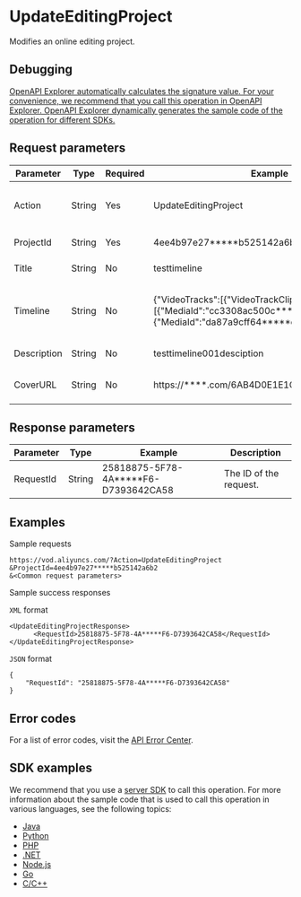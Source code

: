 # UpdateEditingProject

Modifies an online editing project.

## Debugging

[OpenAPI Explorer automatically calculates the signature value. For your convenience, we recommend that you call this operation in OpenAPI Explorer. OpenAPI Explorer dynamically generates the sample code of the operation for different SDKs.](https://api.aliyun.com/#product=vod&api=UpdateEditingProject&type=RPC&version=2017-03-21)

## Request parameters

|Parameter|Type|Required|Example|Description|
|---------|----|--------|-------|-----------|
|Action|String|Yes|UpdateEditingProject|The operation that you want to perform. Set the value to **UpdateEditingProject**. |
|ProjectId|String|Yes|4ee4b97e27\*\*\*\*\*b525142a6b2|The ID of the online editing project. |
|Title|String|No|testtimeline|The title of the online editing project. |
|Timeline|String|No|\{"VideoTracks":\[\{"VideoTrackClips":\[\{"MediaId":"cc3308ac500c\*\*\*\*\*a54328bc3443"\},\{"MediaId":"da87a9cff64\*\*\*\*\*d88bc6d8326e4"\}\]\}\]\}|The timeline of the online editing project. For more information about the structure, see [Timeline](~~52839~~). |
|Description|String|No|testtimeline001desciption|The description of the online editing project. |
|CoverURL|String|No|https://\*\*\*\*.com/6AB4D0E1E1C7446888\*\*\*\*.png|The thumbnail URL of the online editing project. |

## Response parameters

|Parameter|Type|Example|Description|
|---------|----|-------|-----------|
|RequestId|String|25818875-5F78-4A\*\*\*\*\*F6-D7393642CA58|The ID of the request. |

## Examples

Sample requests

```
https://vod.aliyuncs.com/?Action=UpdateEditingProject
&ProjectId=4ee4b97e27*****b525142a6b2
&<Common request parameters>
```

Sample success responses

`XML` format

```
<UpdateEditingProjectResponse>
      <RequestId>25818875-5F78-4A*****F6-D7393642CA58</RequestId>
</UpdateEditingProjectResponse>
```

`JSON` format

```
{
    "RequestId": "25818875-5F78-4A*****F6-D7393642CA58"
}
```

## Error codes

For a list of error codes, visit the [API Error Center](https://error-center.alibabacloud.com/status/product/vod).

## SDK examples

We recommend that you use a [server SDK](~~101789~~) to call this operation. For more information about the sample code that is used to call this operation in various languages, see the following topics:

-   [Java](~~61063~~)
-   [Python](~~61054~~)
-   [PHP](~~61069~~)
-   [.NET](~~84750~~)
-   [Node.js](~~101396~~)
-   [Go](~~101411~~)
-   [C/C++](~~101261~~)

